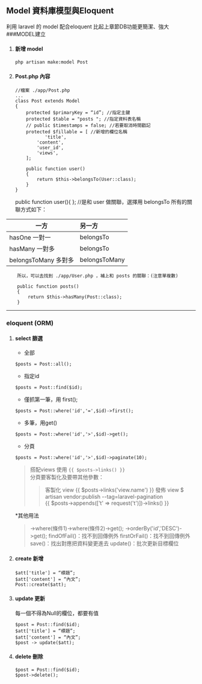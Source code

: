 ## Model 資料庫模型與Eloquent
利用 laravel 的 model 配合eloquent 比起上章節DB功能更簡潔、強大   
###MODEL建立
1. #### 新增 model 
    ````
    php artisan make:model Post
    ````    
    
2. #### Post.php 內容
    ````
    //檔案 ./app/Post.php
    ...
    class Post extends Model
    {
        protected $primaryKey = “id”; //指定主鍵
        protected $table = "posts "; //指定資料表名稱
        // public $timestamps = false; //若要取消時間戳記
        protected $fillable = [ //新增的欄位名稱
               'title',
            'content',
            'user_id',
            'views',
        ];
        
        public function user()
        {
            return $this->belongsTo(User::class);
        }
    }

    ````        
        
    public function user(){ }; //是和 user 做關聯，選擇用 belongsTo 所有的關聯方式如下：
    
一方                | 另一方  
-------------------|:-----
hasOne 一對一       | belongsTo
hasMany 一對多      | belongsTo 
belongsToMany 多對多| belongsToMany
    
    
        所以，可以去找到 ./app/User.php ，補上和 posts 的關聯：(注意單複數)  
````
    public function posts()
    {
        return $this->hasMany(Post::class);
    }
````
- - -
### eloquent (ORM)
1. #### select 篩選    
    * 全部    
    ````
    $posts = Post::all();
    ````    
    
    * 指定id    
    ````
    $posts = Post::find($id);
    ````
    
    * 僅抓第一筆，用 first();   
    ````
    $posts = Post::where('id','=',$id)->first();
    ````
    
    * 多筆，用get()    
    ````
    $posts = Post::where('id','>',$id)->get();
    ````
    
    * 分頁   
    ````
    $posts = Post::where('id','>',$id)->paginate(10);
    ````        
    
    >搭配views 使用 `{{ $posts->links() }}`  
    >分頁要客製化及要帶其他參數：
    >>客製化 view {{ $posts->links('view.name') }}
    >>發佈 view $ artisan vendor:publish --tag=laravel-pagination     
    >>{{ $posts->appends(['t' => request('t')])->links() }} 
    
    *其他用法
    >->where(條件1)->where(條件2)->get();
    ->orderBy('id','DESC')->get();
    findOfFail()：找不到回傳例外
    firstOrFail()：找不到回傳例外
    save()：找出對應把資料變更進去
    update()：批次更新目標欄位

2. #### create 新增    
    ````
    $att['title'] = “標題”;
    $att['content'] = “內文”;
    Post::create($att);
    ````
    
3. #### update 更新    
    每一個不得為Null的欄位，都要有值  
    ````
    $post = Post::find($id);
    $att['title'] = “標題”;
    $att['content'] = “內文”;
    $post -> update($att);
    ````

4. #### delete 刪除  
    ````
    $post = Post::find($id);
    $post->delete();
    ````
   